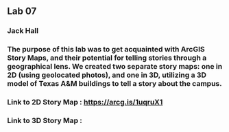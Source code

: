 ## Lab 07
### Jack Hall

### The purpose of this lab was to get acquainted with ArcGIS Story Maps, and their potential for telling stories through a geographical lens. We created two separate story maps: one in 2D (using geolocated photos), and one in 3D, utilizing a 3D model of Texas A&M buildings to tell a story about the campus. <br>

### Link to 2D Story Map : https://arcg.is/1uqruX1 
### Link to 3D Story Map : 
